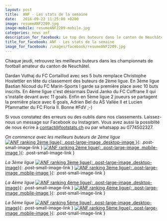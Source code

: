 ```yaml
---
layout: post
title:  ANF - Les stats de la semaine
date:   2016-09-22 11:25:00 +0200
image: resumeANF2209.jpg
image-mobile: resumeANF2209-mobile.jpg
categories: news anf
description_for_facebook: Le top des buteurs dans le canton de Neuchâtel.
title_for_facebook: ANF - Les stats de la semaine
image_for_facebook: /images/facebook/resumeANF2209.jpg
---
```

Chaque jeudi, retrouvez les meilleurs buteurs dans les championnats de football amateur du canton de Neuchâtel.

Dardan Vuthaj du FC Cortaillod avec ses 5 buts remplace Christophe Hostettler en tête du classement des buteurs de 2ème ligue. En 3ème ligue Bastian Nicoud	du FC Marin-Sports I garde sa première place avec 10 buts inscrits. En 4ème ligue c'est désormais David Janko	du FC Coffrane II qui s'installe devant avec 11 goals. Enfin en 5ème ligue 2 joueurs se partagent la première place avec 6 goals, Adrien Bel du AS Vallée II et Lucien Pfammatter	du FC Floria II. Bonne #FdV ;-)

Si vous constatez des erreurs ou des oublis dans nos classements. Laissez-nous un message sur Facebook ou Instagram. Vous avez aussi la possiblité de nous écrire à contact@footstats.ch ou par whatsapp au 0774502327.

_On commence avec les meilleurs buteurs de 2ème ligue_
[![ANF ranking 2ème ligue]({{site.url}}/images/posts/rankings/resumeANF22209.jpg){: .post-large-image .desktop-image }]({{site.url}}/images/posts/rankings/resumeANF22209.jpg){: .post-small-image-link }
[![ANF ranking 2ème ligue]({{site.url}}/images/posts/rankings/resumeANF22209-mobile.jpg){: .post-large-image .mobile-image }]({{site.url}}/images/posts/rankings/resumeANF22209-mobile.jpg){: .post-small-image-link }

_La 3ème ligue_
[![ANF ranking 3ème ligue]({{site.url}}/images/posts/rankings/resumeANF32209.jpg){: .post-large-image .desktop-image}]({{site.url}}/images/posts/rankings/resumeANF32209.jpg){: .post-small-image-link }
[![ANF ranking 3ème ligue]({{site.url}}/images/posts/rankings/resumeANF32209-mobile.jpg){: .post-large-image .mobile-image }]({{site.url}}/images/posts/rankings/resumeANF32209-mobile.jpg){: .post-small-image-link }

_La 4ème ligue_
[![ANF ranking 4ème ligue]({{site.url}}/images/posts/rankings/resumeANF42209.jpg){: .post-large-image .desktop-image}]({{site.url}}/images/posts/rankings/resumeANF42209.jpg){: .post-small-image-link }
[![ANF ranking 4ème ligue]({{site.url}}/images/posts/rankings/resumeANF42209-mobile.jpg){: .post-large-image .mobile-image }]({{site.url}}/images/posts/rankings/resumeANF42209-mobile.jpg){: .post-small-image-link }

_La 5ème ligue_
[![ANF ranking 5ème ligue]({{site.url}}/images/posts/rankings/resumeANF52209.jpg){: .post-large-image .desktop-image}]({{site.url}}/images/posts/rankings/resumeANF52209.jpg){: .post-small-image-link }
[![ANF ranking 5ème ligue]({{site.url}}/images/posts/rankings/resumeANF52209-mobile.jpg){: .post-large-image .mobile-image }]({{site.url}}/images/posts/rankings/resumeANF52209-mobile.jpg){: .post-small-image-link }